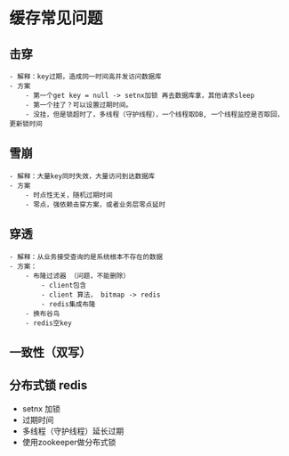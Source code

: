# 缓存常见问题

## 击穿
    - 解释：key过期，造成同一时间高并发访问数据库
    - 方案
        - 第一个get key = null -> setnx加锁 再去数据库拿，其他请求sleep
        - 第一个挂了？可以设置过期时间。 
        - 没挂，但是锁超时了，多线程（守护线程），一个线程取DB, 一个线程监控是否取回，更新锁时间

## 雪崩
    - 解释：大量key同时失效，大量访问到达数据库
    - 方案
        - 时点性无关，随机过期时间
        - 零点，强依赖击穿方案，或者业务层零点延时

## 穿透
    - 解释：从业务接受查询的是系统根本不存在的数据
    - 方案：
        - 布隆过滤器 （问题，不能删除）
            - client包含
            - client 算法， bitmap -> redis
            - redis集成布隆
        - 换布谷鸟
        - redis空key

## 一致性（双写）

## 分布式锁 redis

- setnx 加锁
- 过期时间
- 多线程（守护线程）延长过期
- 使用zookeeper做分布式锁
